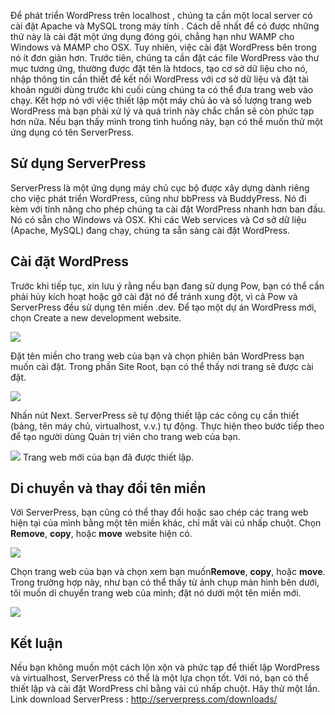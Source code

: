 Để phát triển WordPress trên localhost , chúng ta cần một local server  có cài đặt Apache và MySQL trong máy tính . Cách dễ nhất để có được những thứ này là cài đặt một ứng dụng đóng gói, chẳng hạn như WAMP cho Windows và MAMP cho OSX.
Tuy nhiên, việc cài đặt WordPress bên trong nó ít đơn giản hơn. Trước tiên, chúng ta cần đặt các file WordPress vào thư mục tương ứng, thường được đặt tên là htdocs, tạo cơ sở dữ liệu cho nó, nhập thông tin cần thiết để kết nối WordPress với cơ sở dữ liệu và đặt tài khoản người dùng trước khi cuối cùng chúng ta có thể đưa trang web vào chạy.
Kết hợp nó với việc thiết lập một máy chủ ảo và số lượng trang web WordPress mà bạn phải xử lý và quá trình này chắc chắn sẽ còn phức tạp hơn nữa. Nếu bạn thấy mình trong tình huống này, bạn có thể muốn thử một ứng dụng có tên ServerPress.
## Sử dụng ServerPress
ServerPress là một ứng dụng máy chủ cục bộ được xây dựng dành riêng cho việc phát triển WordPress, cũng như bbPress và BuddyPress. Nó đi kèm với tính năng cho phép chúng ta cài đặt WordPress nhanh hơn ban đầu. Nó có sẵn cho Windows và OSX.
Khi các  Web services  và Cơ sở dữ liệu (Apache, MySQL) đang chạy, chúng ta sẵn sàng cài đặt WordPress.
## Cài đặt WordPress
Trước khi tiếp tục, xin lưu ý rằng nếu bạn đang sử dụng Pow, bạn có thể cần phải hủy kích hoạt hoặc gỡ cài đặt nó để tránh xung đột, vì cả Pow và ServerPress đều sử dụng tên miền .dev.
Để tạo một dự án WordPress mới, chọn Create a new development website.

![](https://images.viblo.asia/34b30a11-c253-4b20-a9c7-ae858459d864.jpg)

Đặt tên miền cho trang web của bạn và chọn phiên bản WordPress bạn muốn cài đặt. Trong phần Site Root, bạn có thể thấy nơi trang sẽ được cài đặt.

![](https://images.viblo.asia/4a62137b-cdec-4e9b-a35c-9fcb88894d2a.jpg)

Nhấn nút Next. ServerPress sẽ tự động thiết lập các công cụ cần thiết (bảng, tên máy chủ, virtualhost, v.v.) tự động. Thực hiện theo bước tiếp theo để tạo người dùng Quản trị viên cho trang web của bạn.

![](https://images.viblo.asia/c1739985-c5d0-473d-bf54-28fe13d8f5bf.jpg)
Trang web mới của bạn đã được thiết lập.
## Di chuyển và thay đổi tên miền
Với ServerPress, bạn cũng có thể thay đổi hoặc sao chép các trang web hiện tại của mình bằng một tên miền khác, chỉ mất vài cú nhấp chuột.
Chọn **Remove**, **copy**, hoặc **move** website hiện có.

![](https://images.viblo.asia/9ddd7e8a-7e19-46e4-a640-90d72b41b474.jpg)

Chọn trang web của bạn và chọn xem bạn muốn**Remove**, **copy**, hoặc **move**. Trong trường hợp này, như bạn có thể thấy từ ảnh chụp màn hình bên dưới, tôi muốn di chuyển trang web của mình; đặt nó dưới một tên miền mới.

![](https://images.viblo.asia/9b8642e1-d2c1-45fb-8b27-2c4116117481.jpg)
## Kết luận
Nếu bạn không muốn một cách lộn xộn và phức tạp để thiết lập WordPress và virtualhost, ServerPress có thể là một lựa chọn tốt. Với nó, bạn có thể thiết lập và cài đặt WordPress chỉ bằng vài cú nhấp chuột. Hãy thử một lần.
Link download ServerPress : http://serverpress.com/downloads/